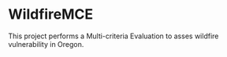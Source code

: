 # WildfireMCE
This project performs a Multi-criteria Evaluation to asses wildfire vulnerability in Oregon.
